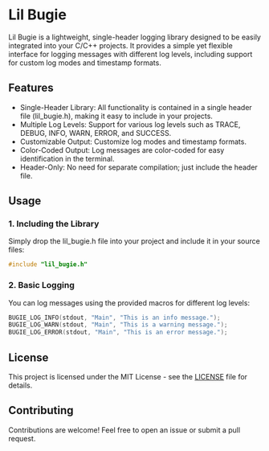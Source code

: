# Lil Bugie

Lil Bugie is a lightweight, single-header logging library designed to be easily integrated into your C/C++ projects. It provides a simple yet flexible interface for logging messages with different log levels, including support for custom log modes and timestamp formats.

## Features

- Single-Header Library: All functionality is contained in a single header file (lil_bugie.h), making it easy to include in your projects.
- Multiple Log Levels: Support for various log levels such as TRACE, DEBUG, INFO, WARN, ERROR, and SUCCESS.
- Customizable Output: Customize log modes and timestamp formats.
- Color-Coded Output: Log messages are color-coded for easy identification in the terminal.
- Header-Only: No need for separate compilation; just include the header file.

## Usage

### 1. Including the Library

Simply drop the lil_bugie.h file into your project and include it in your source files:

```c
#include "lil_bugie.h"
```

### 2. Basic Logging

You can log messages using the provided macros for different log levels:

```c
BUGIE_LOG_INFO(stdout, "Main", "This is an info message.");
BUGIE_LOG_WARN(stdout, "Main", "This is a warning message.");
BUGIE_LOG_ERROR(stdout, "Main", "This is an error message.");
```

## License

This project is licensed under the MIT License - see the [LICENSE](LICENSE.txt) file for details.

## Contributing

Contributions are welcome! Feel free to open an issue or submit a pull request.